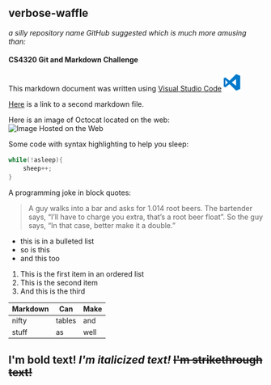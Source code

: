 ## verbose-waffle
*a silly repository name GitHub suggested which is much more amusing than:*

#### CS4320 Git and Markdown Challenge

This markdown document was written using [Visual Studio Code](https://code.visualstudio.com/) ![VS Code Logo](vscodeIcon.png)

[Here](whateverYoudLike.md) is a link to a second markdown file.

Here is an image of Octocat located on the web: 
![Image Hosted on the Web](https://assets-cdn.github.com/images/modules/logos_page/Octocat.png)

Some code with syntax highlighting to help you sleep:
```C++
while(!asleep){
    sheep++;
}
```

A programming joke in block quotes:
> A guy walks into a bar and asks for 1.014 root beers.
> The bartender says, “I’ll have to charge you extra, that’s a root beer float”.
> So the guy says, “In that case, better make it a double.”

* this is in a bulleted list
* so is this
* and this too

1. This is the first item in an ordered list
2. This is the second item
3. And this is the third

| Markdown | Can    | Make |
|----------|--------|------|
| nifty    | tables | and  |
| stuff    | as     | well |

**I'm bold text!**
*I'm italicized text!*
~~I'm strikethrough text!~~
---